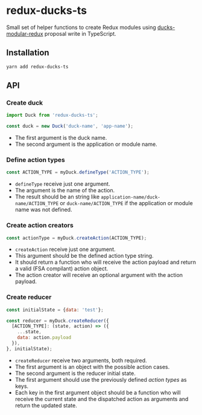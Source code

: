 # redux-ducks-ts

Small set of helper functions to create Redux modules using [ducks-modular-redux](https://github.com/erikras/ducks-modular-redux/) proposal write in TypeScript.

## Installation
```bash
yarn add redux-ducks-ts
```

## API
### Create duck
```javascript
import Duck from 'redux-ducks-ts';

const duck = new Duck('duck-name', 'app-name');
```
* The first argument is the duck name.
* The second argument is the application or module name.

### Define action types
```javascript
const ACTION_TYPE = myDuck.defineType('ACTION_TYPE');
```
* `defineType` receive just one argument.
* The argument is the name of the action.
* The result should be an string like `application-name/duck-name/ACTION_TYPE` or `duck-name/ACTION_TYPE` if the application or module name was not defined.

### Create action creators
```javascript
const actionType = myDuck.createAction(ACTION_TYPE);
```
* `createAction` receive just one argument.
* This argument should be the defined action type string.
* It should return a function who will receive the action payload and return a valid (FSA compilant) action object.
* The action creator will receive an optional argument with the action payload.

### Create reducer
```javascript
const initialState = {data: 'test'};

const reducer = myDuck.createReducer({
  [ACTION_TYPE]: (state, action) => ({
    ...state,
    data: action.payload
  }),
}, initialState);
```
* `createReducer` receive two arguments, both required.
* The first argument is an object with the possible action cases.
* The second argument is the reducer initial state.
* The first argument should use the previously defined *action types* as keys.
* Each key in the first argument object should be a function who will receive the current state and the dispatched action as arguments and return the updated state.
